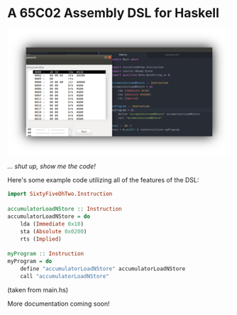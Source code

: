 # A 65C02 Assembly DSL for Haskell

![Example image](https://raw.githubusercontent.com/Aearnus/dsl-sixty-five-oh-two/master/fancy_banner.png)

_... shut up, show me the code!_

Here's some example code utilizing all of the features of the DSL:

```haskell
import SixtyFiveOhTwo.Instruction

accumulatorLoadNStore :: Instruction
accumulatorLoadNStore = do
    lda (Immediate 0x10)
    sta (Absolute 0x0200)
    rts (Implied)

myProgram :: Instruction
myProgram = do
    define "accumulatorLoadNStore" accumulatorLoadNStore
    call "accumulatorLoadNStore"
```
(taken from main.hs)

More documentation coming soon!
